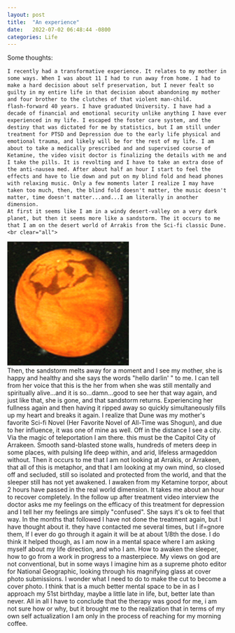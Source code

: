```yaml
---
layout: post
title:  "An experience"
date:   2022-07-02 06:48:44 -0800
categories: Life
---
```

Some thoughts:

	I recently had a transformative experience. It relates to my mother in some ways. When I was about 11 I had to run away from home. I had to make a hard decision about self preservation, but I never fealt so guilty in my entire life in that decision about abandoning my mother and four brother to the clutches of that violent man-child. 
	flash-forward 40 years. I have graduated University. I have had a decade of financial and emotional security unlike anything I have ever experienced in my life. I escaped the foster care system, and the destiny that was dictated for me by statistics, but I am still under treatment for PTSD and Depression due to the early life physical and emotional trauma, and likely will be for the rest of my life. I am about to take a medically prescribed and and supervised course of Ketamine, the video visit doctor is finalizing the details with me and I take the pills. It is revolting and I have to take an extra dose of the anti-nausea med. After about half an hour I start to feel the effects and have to lie down and put on my blind fold and head phones with relaxing music. Only a few moments later I realize I may have taken too much, then, the blind fold doesn't matter, the music doesn't matter, time doesn't matter...and...I am literally in another dimension. 
	At first it seems like I am in a windy desert-valley on a very dark planet, but then it seems more like a sandstorm. The it occurs to me that I am on the desert world of Arrakis from the Sci-fi classic Dune. <br clear="all">
<img src="../images/Arrakis.jpg" width="278" height="283" alt="">
<br clear="all">
	Then, the sandstorm melts away for a moment and I see my mother, she is happy and healthy and she says the words "hello darlin' " to me. I can tell from her voice that this is the her from when she was still mentally and spiritually alive...and it is so...damn...good to see her that way again, and just like that, she is gone, and that sandstorm returns. Experiencing her fullness again and then having it ripped away so quickly simultaneously fills up my heart and breaks it again. 
	I realize that Dune was my mother's favorite Sci-fi Novel (Her Favorite Novel of All-Time was Shogun), and due to her influence, it was one of mine as well. Off in the distance I see a city. Via the magic of teleportation I am there. this must be the Capitol City of Arrakeen. Smooth sand-blasted stone walls, hundreds of meters deep in some places, with pulsing life deep within, and arid, lifeless armageddon without. 
	Then it occurs to me that I am not looking at Arrakis, or Arrakeen, that all of this is metaphor, and that I am looking at my own mind, so closed off and secluded, still so isolated and protected from the world, and that the sleeper still has not yet awakened. I awaken from my Ketamine torpor, about 2 hours have passed in the real world dimension. It takes me about an hour to recover completely. In the follow up after treatment video interview the doctor asks me my feelings on the efficacy of this treatment for depression and I tell her my feelings are simply "confused". She says it's ok to feel that way. 
	In the months that followed I have not done the treatment again, but I have thought about it. they have contacted me several times, but I if=gnore them, If I ever do go through it again it will be at about 1/8th the dose. I do think it helped though, as I am now in a mental space where I am asking myself about my life direction, and who I am. How to awaken the sleeper, how to go from a work in progress to a masterpiece. My views on god are not conventional, but in some ways I imagine him as a supreme photo editor for National Geographic, looking through his magnifying glass at cover photo submissions. I wonder what I need to do to make the cut to become a cover photo. I think that is a much better mental space to be in as I approach my 51st birthday, maybe a little late in life, but, better late than never. All in all I have to conclude that the therapy was good for me, i am not sure how or why, but it brought me to the realization that in terms of my own self actualization I am only in the process of reaching for my morning coffee.  

 

